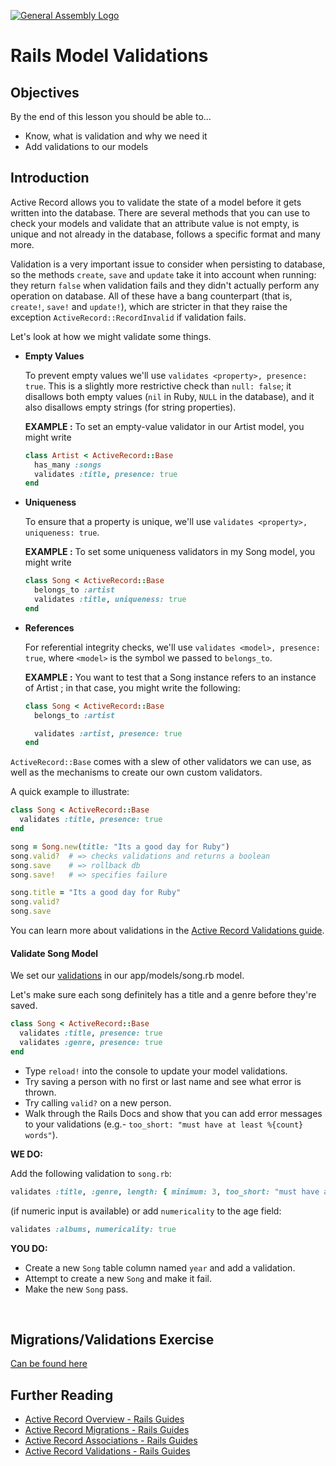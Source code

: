 [![General Assembly Logo](https://camo.githubusercontent.com/1a91b05b8f4d44b5bbfb83abac2b0996d8e26c92/687474703a2f2f692e696d6775722e636f6d2f6b6538555354712e706e67)](https://generalassemb.ly/education/web-development-immersive)

# Rails Model Validations

## Objectives

By the end of this lesson you should be able to...

- Know, what is validation and why we need it
- Add validations to our models

## Introduction

Active Record allows you to validate the state of a model before it gets written
into the database. There are several methods that you can use to check your
models and validate that an attribute value is not empty, is unique and not
already in the database, follows a specific format and many more.

Validation is a very important issue to consider when persisting to database, so
the methods `create`, `save` and `update` take it into account when
running: they return `false` when validation fails and they didn't actually
perform any operation on database. All of these have a bang counterpart (that
is, `create!`, `save!` and `update!`), which are stricter in that
they raise the exception `ActiveRecord::RecordInvalid` if validation fails.

Let's look at how we might validate some things.

-   **Empty Values**

      To prevent empty values we'll use `validates <property>, presence: true`.
      This is a slightly more restrictive check than `null: false`;
       it disallows both empty values (`nil` in Ruby, `NULL` in the database),
       and it also disallows empty strings (for string properties).

      **EXAMPLE :**
      To set an empty-value validator in our Artist model, you might write

      ```ruby
      class Artist < ActiveRecord::Base
        has_many :songs
        validates :title, presence: true
      end
      ```

-   **Uniqueness**

      To ensure that a property is unique,
       we'll use `validates <property>, uniqueness: true`.

      **EXAMPLE :**
      To set some uniqueness validators in my Song model, you might write

      ```ruby
      class Song < ActiveRecord::Base
        belongs_to :artist
        validates :title, uniqueness: true
      end
      ```

-   **References**

      For referential integrity checks,
       we'll use `validates <model>, presence: true`,
       where `<model>` is the symbol we passed to `belongs_to`.

      **EXAMPLE :**
       You want to test that a Song instance refers to
       an instance of Artist ;
       in that case, you might write the following:

      ```ruby
      class Song < ActiveRecord::Base
        belongs_to :artist

        validates :artist, presence: true
      end
      ```

`ActiveRecord::Base` comes with a slew of other validators we can use, as well as the mechanisms to create our own custom validators.


A quick example to illustrate:

```ruby
class Song < ActiveRecord::Base
  validates :title, presence: true
end

song = Song.new(title: "Its a good day for Ruby")
song.valid?  # => checks validations and returns a boolean
song.save    # => rollback db
song.save!   # => specifies failure

song.title = "Its a good day for Ruby"
song.valid?
song.save
```

You can learn more about validations in the [Active Record Validations
guide](http://guides.rubyonrails.org/active_record_validations.html).

#### Validate Song Model

We set our [validations](http://guides.rubyonrails.org/active_record_validations.html) in our app/models/song.rb model.

Let's make sure each song definitely has a title and a genre before they're saved.

```ruby
class Song < ActiveRecord::Base
  validates :title, presence: true
  validates :genre, presence: true
end
```

* Type `reload!` into the console to update your model validations.
* Try saving a person with no first or last name and see what error is thrown.
* Try calling `valid?` on a new person.
* Walk through the Rails Docs and show that you can add error messages to your validations (e.g.- `too_short: "must have at least %{count} words"`).

**WE DO:**

Add the following validation to `song.rb`:

```ruby
validates :title, :genre, length: { minimum: 3, too_short: "must have at least %{count} words" }
```
(if numeric input is available)
or add `numericality` to the age field:

```ruby
validates :albums, numericality: true
```

**YOU DO:**

- Create a new `Song` table column named `year` and add a validation. 
- Attempt to create a new `Song` and make it fail. 
- Make the new `Song` pass.


<br>

## Migrations/Validations Exercise

[Can be found here](rails_active_record_migrations-and-validations_exercise.md)

## Further Reading

* [Active Record Overview - Rails Guides](http://guides.rubyonrails.org/active_record_basics.html)
* [Active Record Migrations - Rails Guides](http://edgeguides.rubyonrails.org/active_record_migrations.html)
* [Active Record Associations - Rails Guides](http://guides.rubyonrails.org/association_basics.html)
* [Active Record Validations - Rails Guides](http://guides.rubyonrails.org/active_record_validations.html)
